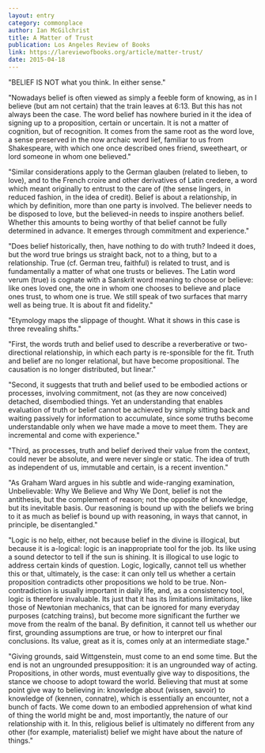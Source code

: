 ```yaml
---
layout: entry
category: commonplace
author: Ian McGilchrist
title: A Matter of Trust
publication: Los Angeles Review of Books
link: https://lareviewofbooks.org/article/matter-trust/
date: 2015-04-18
---
```


"BELIEF IS NOT what you think. In either sense."

"Nowadays belief is often viewed as simply a feeble form of knowing, as in I believe (but am not certain) that the train leaves at 6:13. But this has not always been the case. The word belief has nowhere buried in it the idea of signing up to a proposition, certain or uncertain. It is not a matter of cognition, but of recognition. It comes from the same root as the word love, a sense preserved in the now archaic word lief, familiar to us from Shakespeare, with which one once described ones friend, sweetheart, or lord someone in whom one believed."

"Similar considerations apply to the German glauben (related to lieben, to love), and to the French croire and other derivatives of Latin credere, a word which meant originally to entrust to the care of (the sense lingers, in reduced fashion, in the idea of credit). Belief is about a relationship, in which by definition, more than one party is involved. The believer needs to be disposed to love, but the believed-in needs to inspire anothers belief. Whether this amounts to being worthy of that belief cannot be fully determined in advance. It emerges through commitment and experience."

"Does belief historically, then, have nothing to do with truth? Indeed it does, but the word true brings us straight back, not to a thing, but to a relationship. True (cf. German treu, faithful) is related to trust, and is fundamentally a matter of what one trusts or believes. The Latin word verum (true) is cognate with a Sanskrit word meaning to choose or believe: like ones loved one, the one in whom one chooses to believe and place ones trust, to whom one is true. We still speak of two surfaces that marry well as being true. It is about fit and fidelity."

"Etymology maps the slippage of thought. What it shows in this case is three revealing shifts."

"First, the words truth and belief used to describe a reverberative or two-directional relationship, in which each party is re-sponsible for the fit. Truth and belief are no longer relational, but have become propositional. The causation is no longer distributed, but linear."

"Second, it suggests that truth and belief used to be embodied actions or processes, involving commitment, not (as they are now conceived) detached, disembodied things. Yet an understanding that enables evaluation of truth or belief cannot be achieved by simply sitting back and waiting passively for information to accumulate, since some truths become understandable only when we have made a move to meet them. They are incremental and come with experience."

"Third, as processes, truth and belief derived their value from the context, could never be absolute, and were never single or static. The idea of truth as independent of us, immutable and certain, is a recent invention."

"As Graham Ward argues in his subtle and wide-ranging examination, Unbelievable: Why We Believe and Why We Dont, belief is not the antithesis, but the complement of reason; not the opposite of knowledge, but its inevitable basis. Our reasoning is bound up with the beliefs we bring to it as much as belief is bound up with reasoning, in ways that cannot, in principle, be disentangled."

"Logic is no help, either, not because belief in the divine is illogical, but because it is a-logical: logic is an inappropriate tool for the job. Its like using a sound detector to tell if the sun is shining. It is illogical to use logic to address certain kinds of question. Logic, logically, cannot tell us whether this or that, ultimately, is the case: it can only tell us whether a certain proposition contradicts other propositions we hold to be true. Non-contradiction is usually important in daily life, and, as a consistency tool, logic is therefore invaluable. Its just that it has its limitations limitations, like those of Newtonian mechanics, that can be ignored for many everyday purposes (catching trains), but become more significant the further we move from the realm of the banal. By definition, it cannot tell us whether our first, grounding assumptions are true, or how to interpret our final conclusions. Its value, great as it is, comes only at an intermediate stage."

"Giving grounds, said Wittgenstein, must come to an end some time. But the end is not an ungrounded presupposition: it is an ungrounded way of acting. Propositions, in other words, must eventually give way to dispositions, the stance we choose to adopt toward the world. Believing that must at some point give way to believing in: knowledge about (wissen, savoir) to knowledge of (kennen, connatre), which is essentially an encounter, not a bunch of facts. We come down to an embodied apprehension of what kind of thing the world might be and, most importantly, the nature of our relationship with it. In this, religious belief is ultimately no different from any other (for example, materialist) belief we might have about the nature of things."
